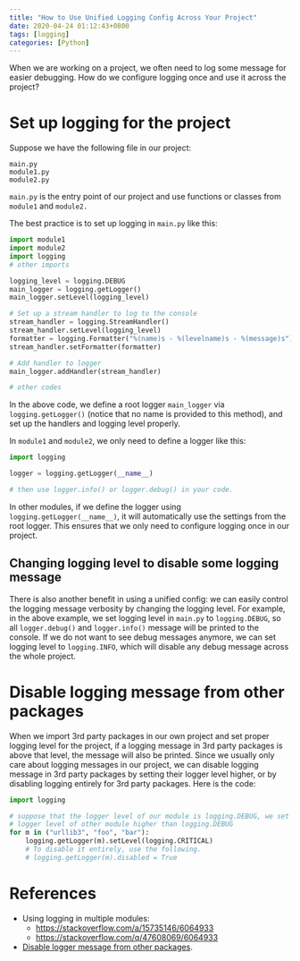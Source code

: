```yaml
---
title: "How to Use Unified Logging Config Across Your Project"
date: 2020-04-24 01:12:43+0800
tags: [logging]
categories: [Python]
---
```


When we are working on a project, we often need to log some message for easier debugging.
How do we configure logging once and use it across the project?

<!--more-->

# Set up logging for the project

Suppose we have the following file in our project:

```
main.py
module1.py
module2.py
```

`main.py` is the entry point of our project and use functions or classes from
`module1` and `module2.`

The best practice is to set up logging in `main.py` like this:

```python
import module1
import module2
import logging
# other imports

logging_level = logging.DEBUG
main_logger = logging.getLogger()
main_logger.setLevel(logging_level)

# Set up a stream handler to log to the console
stream_handler = logging.StreamHandler()
stream_handler.setLevel(logging_level)
formatter = logging.Formatter("%(name)s - %(levelname)s - %(message)s")
stream_handler.setFormatter(formatter)

# Add handler to logger
main_logger.addHandler(stream_handler)

# other codes
```

In the above code, we define a root logger `main_logger` via `logging.getLogger()` (notice that no name is provided to this method),
and set up the handlers and logging level properly.

In `module1` and `module2`, we only need to define a logger like this:

```python
import logging

logger = logging.getLogger(__name__)

# then use logger.info() or logger.debug() in your code.
```

In other modules, if we define the logger using `logging.getLogger(__name__)`,
it will automatically use the settings from the root logger.
This ensures that we only need to configure logging once in our project.

## Changing logging level to disable some logging message ##

There is also another benefit in using a unified config:
we can easily control the logging message verbosity by changing the logging level.
For example, in the above example, we set logging level in `main.py` to `logging.DEBUG`,
so all `logger.debug()` and `logger.info()` message will be printed to the console.
If we do not want to see debug messages anymore, we can set logging level to `logging.INFO`,
which will disable any debug message across the whole project.

# Disable logging message from other packages

When we import 3rd party packages in our own project and set proper logging level for the project,
if a logging message in 3rd party packages is above that level, the message will also be printed.
Since we usually only care about logging messages in our project,
we can disable logging message in 3rd party packages by setting their logger level higher,
or by disabling logging entirely for 3rd party packages.
Here is the code:

```python
import logging

# suppose that the logger level of our module is logging.DEBUG, we set
# logger level of other module higher than logging.DEBUG
for m in ("urllib3", "foo", "bar"):
    logging.getLogger(m).setLevel(logging.CRITICAL)
    # To disable it entirely, use the following.
    # logging.getLogger(m).disabled = True
```

# References

+ Using logging in multiple modules:
    + https://stackoverflow.com/a/15735146/6064933
    + https://stackoverflow.com/q/47608069/6064933
+ [Disable logger message from other packages](https://stackoverflow.com/q/27538879/6064933).
